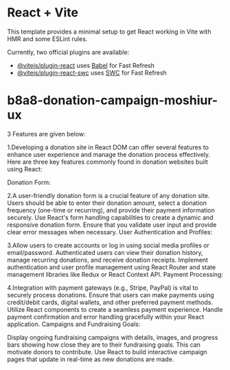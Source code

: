 # React + Vite

This template provides a minimal setup to get React working in Vite with HMR and some ESLint rules.

Currently, two official plugins are available:

- [@vitejs/plugin-react](https://github.com/vitejs/vite-plugin-react/blob/main/packages/plugin-react/README.md) uses [Babel](https://babeljs.io/) for Fast Refresh
- [@vitejs/plugin-react-swc](https://github.com/vitejs/vite-plugin-react-swc) uses [SWC](https://swc.rs/) for Fast Refresh
# b8a8-donation-campaign-moshiur-ux

3 Features are given below:

1.Developing a donation site in React DOM can offer several features to enhance user experience and manage the donation process effectively. Here are three key features commonly found in donation websites built using React:

Donation Form:

2.A user-friendly donation form is a crucial feature of any donation site. Users should be able to enter their donation amount, select a donation frequency (one-time or recurring), and provide their payment information securely.
Use React's form handling capabilities to create a dynamic and responsive donation form. Ensure that you validate user input and provide clear error messages when necessary.
User Authentication and Profiles:

3.Allow users to create accounts or log in using social media profiles or email/password. Authenticated users can view their donation history, manage recurring donations, and receive donation receipts.
Implement authentication and user profile management using React Router and state management libraries like Redux or React Context API.
Payment Processing:

4.Integration with payment gateways (e.g., Stripe, PayPal) is vital to securely process donations. Ensure that users can make payments using credit/debit cards, digital wallets, and other preferred payment methods.
Utilize React components to create a seamless payment experience. Handle payment confirmation and error handling gracefully within your React application.
Campaigns and Fundraising Goals:

Display ongoing fundraising campaigns with details, images, and progress bars showing how close they are to their fundraising goals. This can motivate donors to contribute.
Use React to build interactive campaign pages that update in real-time as new donations are made.